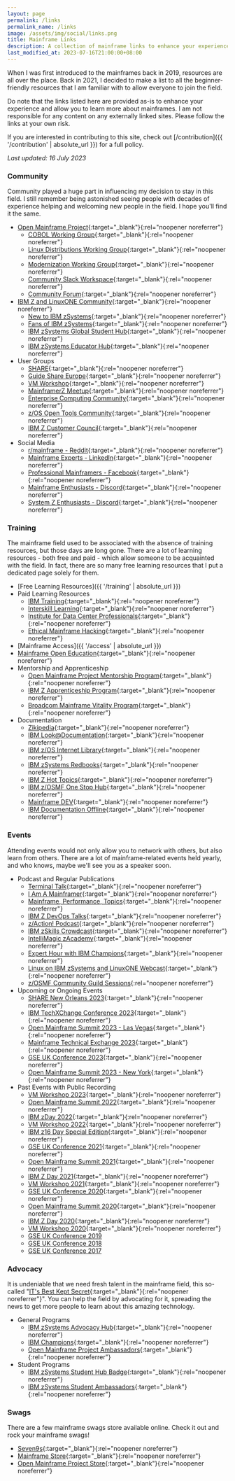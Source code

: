 ```yaml
---
layout: page
permalink: /links
permalink_name: /links
image: /assets/img/social/links.png
title: Mainframe Links
description: A collection of mainframe links to enhance your experience and allow you to learn more about mainframes.
last_modified_at: 2023-07-16T21:00:00+08:00
---
```


When I was first introduced to the mainframes back in 2019, resources are all over the place. Back in 2021, I decided to make a list to all the beginner-friendly resources that I am familiar with to allow everyone to join the field.

Do note that the links listed here are provided as-is to enhance your experience and allow you to learn more about mainframes. I am not responsible for any content on any externally linked sites. Please follow the links at your own risk.

If you are interested in contributing to this site, check out [/contribution]({{ '/contribution' | absolute_url }}) for a full policy.

*Last updated: 16 July 2023*

### Community

Community played a huge part in influencing my decision to stay in this field. I still remember being astonished seeing people with decades of experience helping and welcoming new people in the field. I hope you'll find it the same.

- [Open Mainframe Project](https://openmainframeproject.org/){:target="_blank"}{:rel="noopener noreferrer"}
  * [COBOL Working Group](https://lists.openmainframeproject.org/g/wg-cobol){:target="_blank"}{:rel="noopener noreferrer"}
  * [Linux Distributions Working Group](https://wiki.openmainframeproject.org/display/LinuxDistrosWG){:target="_blank"}{:rel="noopener noreferrer"}
  * [Modernization Working Group](https://wiki.openmainframeproject.org/display/MW/Modernization+WG+Home){:target="_blank"}{:rel="noopener noreferrer"}
  * [Community Slack Workspace](https://slack.openmainframeproject.org/){:target="_blank"}{:rel="noopener noreferrer"}
  * [Community Forum](https://community.openmainframeproject.org/){:target="_blank"}{:rel="noopener noreferrer"}
- [IBM Z and LinuxONE Community](https://www.ibm.com/community/z/){:target="_blank"}{:rel="noopener noreferrer"}
  * [New to IBM zSystems](https://ibm.biz/newtoibmz){:target="_blank"}{:rel="noopener noreferrer"}
  * [Fans of IBM zSystems](https://ibm.biz/zSystemsFans){:target="_blank"}{:rel="noopener noreferrer"}
  * [IBM zSystems Global Student Hub](https://ibm.biz/studenthub){:target="_blank"}{:rel="noopener noreferrer"}
  * [IBM zSystems Educator Hub](https://ibm.biz/educatorhub){:target="_blank"}{:rel="noopener noreferrer"}
- User Groups
  * [SHARE](https://www.share.org/){:target="_blank"}{:rel="noopener noreferrer"}
  * [Guide Share Europe](https://www.gse.org/){:target="_blank"}{:rel="noopener noreferrer"}
  * [VM Workshop](http://www.vmworkshop.org/){:target="_blank"}{:rel="noopener noreferrer"}
  * [MainframerZ Meetup](https://www.meetup.com/MainframerZ-London/){:target="_blank"}{:rel="noopener noreferrer"}
  * [Enterprise Computing Community](https://ecc.marist.edu/){:target="_blank"}{:rel="noopener noreferrer"}
  * [z/OS Open Tools Community](https://zosopentools.github.io/meta/#/){:target="_blank"}{:rel="noopener noreferrer"}
  * [IBM Z Customer Council](https://ibm-zcouncil.com/){:target="_blank"}{:rel="noopener noreferrer"}
- Social Media
  * [r/mainframe - Reddit](https://www.reddit.com/r/mainframe/){:target="_blank"}{:rel="noopener noreferrer"}
  * [Mainframe Experts - LinkedIn](https://www.linkedin.com/groups/910927/){:target="_blank"}{:rel="noopener noreferrer"}
  * [Professional Mainframers - Facebook](https://www.facebook.com/groups/ProfessionalMainframers/){:target="_blank"}{:rel="noopener noreferrer"}
  * [Mainframe Enthusiasts - Discord](https://discord.gg/eyRjj4t){:target="_blank"}{:rel="noopener noreferrer"}
  * [System Z Enthusiasts - Discord](https://discord.gg/rFXEVKK7AH){:target="_blank"}{:rel="noopener noreferrer"}

### Training

The mainframe field used to be associated with the absence of training resources, but those days are long gone. There are a lot of learning resources - both free and paid - which allow someone to be acquainted with the field. In fact, there are so many free learning resources that I put a dedicated page solely for them.

- [Free Learning Resources]({{ '/training' | absolute_url }})
- Paid Learning Resources
  * [IBM Training](https://www.ibm.com/training/mainframe/){:target="_blank"}{:rel="noopener noreferrer"}
  * [Interskill Learning](https://www.interskill.com/){:target="_blank"}{:rel="noopener noreferrer"}
  * [Institute for Data Center Professionals](https://idcp.marist.edu/zos-program-overview){:target="_blank"}{:rel="noopener noreferrer"}
  * [Ethical Mainframe Hacking](https://evilmainframe.com/){:target="_blank"}{:rel="noopener noreferrer"}
- [Mainframe Access]({{ '/access' | absolute_url }})
- [Mainframe Open Education](https://open-mainframe-project.gitbook.io/mainframe-open-education-project/){:target="_blank"}{:rel="noopener noreferrer"}
- Mentorship and Apprenticeship
  * [Open Mainframe Project Mentorship Program](https://openmainframeproject.org/community/mentorship-program/){:target="_blank"}{:rel="noopener noreferrer"}
  * [IBM Z Apprenticeship Program](https://www.franklinapprenticeships.com/ibm-z-apprenticeship-program/){:target="_blank"}{:rel="noopener noreferrer"}
  * [Broadcom Mainframe Vitality Program](https://mainframe.broadcom.com/education/mainframe-vitality-program){:target="_blank"}{:rel="noopener noreferrer"}
- Documentation
  * [Zikipedia](https://ibmredbooks.github.io/zikipedia/){:target="_blank"}{:rel="noopener noreferrer"}
  * [IBM Look@Documentation](https://www-40.ibm.com/servers/resourcelink/svc00100.nsf/pages/look@kc-multi-product?OpenDocument){:target="_blank"}{:rel="noopener noreferrer"}
  * [IBM z/OS Internet Library](https://www-40.ibm.com/servers/resourcelink/svc00100.nsf/pages/zosInternetLibrary?OpenDocument){:target="_blank"}{:rel="noopener noreferrer"}
  * [IBM zSystems Redbooks](https://www.redbooks.ibm.com/domains/zsystems){:target="_blank"}{:rel="noopener noreferrer"}
  * [IBM Z Hot Topics](https://zos-hot-topics.com/){:target="_blank"}{:rel="noopener noreferrer"}
  * [IBM z/OSMF One Stop Hub](https://ibm.github.io/zOSMF/){:target="_blank"}{:rel="noopener noreferrer"}
  * [Mainframe DEV](https://ibm.github.io/mainframe-downloads/){:target="_blank"}{:rel="noopener noreferrer"}
  * [IBM Documentation Offline](https://www.ibm.com/docs/en/offline){:target="_blank"}{:rel="noopener noreferrer"}

### Events

Attending events would not only allow you to network with others, but also learn from others. There are a lot of mainframe-related events held yearly, and who knows, maybe we'll see you as a speaker soon.

- Podcast and Regular Publications
  * [Terminal Talk](https://www.terminaltalk.net/){:target="_blank"}{:rel="noopener noreferrer"}
  * [I Am A Mainframer](https://openmainframeproject.org/news/i-am-a-mainframer-podcast/){:target="_blank"}{:rel="noopener noreferrer"}
  * [Mainframe, Performance, Topics](https://podcasters.spotify.com/pod/show/marna-walle){:target="_blank"}{:rel="noopener noreferrer"}
  * [IBM Z DevOps Talks](https://developer.ibm.com/podcasts/z_devops_talks_podcast/){:target="_blank"}{:rel="noopener noreferrer"}
  * [z/Action! Podcast](https://community.ibm.com/community/user/ibmz-and-linuxone/viewdocument/zaction-podcast){:target="_blank"}{:rel="noopener noreferrer"}
  * [IBM zSkills Crowdcast](https://www.crowdcast.io/ibmz){:target="_blank"}{:rel="noopener noreferrer"}
  * [IntelliMagic zAcademy](https://www.intellimagic.com/zacademy/){:target="_blank"}{:rel="noopener noreferrer"}
  * [Expert Hour with IBM Champions](https://ibm.webcasts.com/starthere.jsp?ei=1562165&tp_key=2f59feab75){:target="_blank"}{:rel="noopener noreferrer"}
  * [Linux on IBM zSystems and LinuxONE Webcast](https://www.ibm.com/support/pages/node/6351445){:target="_blank"}{:rel="noopener noreferrer"}
  * [z/OSMF Community Guild Sessions](https://community.ibm.com/community/user/ibmz-and-linuxone/blogs/rolando-perez/2021/11/03/zosmf-guild){:rel="noopener noreferrer"}
- Upcoming or Ongoing Events
  * [SHARE New Orleans 2023](https://www.share.org/Events/SHARE-New-Orleans-2023){:target="_blank"}{:rel="noopener noreferrer"}
  * [IBM TechXChange Conference 2023](https://www.ibm.com/community/ibm-techxchange-conference/){:target="_blank"}{:rel="noopener noreferrer"}
  * [Open Mainframe Summit 2023 - Las Vegas](https://openmainframeproject.org/event/open-mainframe-summit-las-vegas/){:target="_blank"}{:rel="noopener noreferrer"}
  * [Mainframe Technical Exchange 2023](https://mainframe.broadcom.com/mainframe_technical_exchange){:target="_blank"}{:rel="noopener noreferrer"}
  * [GSE UK Conference 2023](https://conferences.gse.org.uk/2023){:target="_blank"}{:rel="noopener noreferrer"}
  * [Open Mainframe Summit 2023 - New York](https://openmainframeproject.org/event/open-mainframe-summit-new-york/){:target="_blank"}{:rel="noopener noreferrer"}
- Past Events with Public Recording
  * [VM Workshop 2023](https://www.youtube.com/playlist?list=PL5WWepmN1fC2RBG6f8Cf3JK-wVWC71aC7){:target="_blank"}{:rel="noopener noreferrer"}
  * [Open Mainframe Summit 2022](https://www.youtube.com/playlist?list=PL8REpLGaY9QHyZhlGOQLx8iT9B1LgVoF0){:target="_blank"}{:rel="noopener noreferrer"}
  * [IBM zDay 2022](https://www.ibm.com/community/z/ibm-zday-2022/){:target="_blank"}{:rel="noopener noreferrer"}
  * [VM Workshop 2022](https://www.youtube.com/playlist?list=PL5WWepmN1fC2CuvO323tldEMwGJtu0gpE){:target="_blank"}{:rel="noopener noreferrer"}
  * [IBM z16 Day Special Edition](https://www.ibm.com/community/z/ibm-z16-day-se-2022/){:target="_blank"}{:rel="noopener noreferrer"}
  * [GSE UK Conference 2021](https://www.youtube.com/@GSEUKRegion/playlists){:target="_blank"}{:rel="noopener noreferrer"}
  * [Open Mainframe Summit 2021](https://www.youtube.com/playlist?list=PL8REpLGaY9QFFr5QMJ0Lh6TkUABpFB1ZB){:target="_blank"}{:rel="noopener noreferrer"}
  * [IBM Z Day 2021](https://www.ibm.com/community/z/ibm-z-day-2021/){:target="_blank"}{:rel="noopener noreferrer"}
  * [VM Workshop 2021](https://www.youtube.com/playlist?list=PL5WWepmN1fC2tQJJh18KeGCZ1xkaNVaUc){:target="_blank"}{:rel="noopener noreferrer"}
  * [GSE UK Conference 2020](https://www.youtube.com/@GSEUKRegion/playlists){:target="_blank"}{:rel="noopener noreferrer"}
  * [Open Mainframe Summit 2020](https://www.youtube.com/playlist?list=PL8REpLGaY9QGExAKP21tQ7v952Ri6re9p){:target="_blank"}{:rel="noopener noreferrer"}
  * [IBM Z Day 2020](https://www.ibm.com/community/z/2020-z-day-replays/){:target="_blank"}{:rel="noopener noreferrer"}
  * [VM Workshop 2020](https://www.youtube.com/playlist?list=PL5WWepmN1fC2lamZevLvCBxveOUDE28QZ){:target="_blank"}{:rel="noopener noreferrer"}
  * [GSE UK Conference 2019](https://www.youtube.com/playlist?list=PLuV-8Djx1_O0kWVMSiRj6P2TdwoxMxCf8)
  * [GSE UK Conference 2018](https://www.youtube.com/playlist?list=PLuV-8Djx1_O3RKxtxmCNSms2tJjHDCHFJ)
  * [GSE UK Conference 2017](https://www.youtube.com/playlist?list=PLuV-8Djx1_O3qqMFXkF9jYqqkp0SU6QPw)

### Advocacy

It is undeniable that we need fresh talent in the mainframe field, this so-called "[IT's Best Kept Secret](https://www.youtube.com/watch?v=ZRnnc57tJDI){:target="_blank"}{:rel="noopener noreferrer"}". You can help the field by advocating for it, spreading the news to get more people to learn about this amazing technology.

- General Programs
  * [IBM zSystems Advocacy Hub](https://www.ibm.com/community/z/advocacy/){:target="_blank"}{:rel="noopener noreferrer"}
  * [IBM Champions](https://developer.ibm.com/champions/){:target="_blank"}{:rel="noopener noreferrer"}
  * [Open Mainframe Project Ambassadors](https://tac.openmainframeproject.org/programs/ambassadors.html){:target="_blank"}{:rel="noopener noreferrer"}
- Student Programs
  * [IBM zSystems Student Hub Badge](https://www.ibm.com/community/z/ibm-z-global-student-hub-badge/){:target="_blank"}{:rel="noopener noreferrer"}
  * [IBM zSystems Student Ambassadors](https://yourbigyear.com/ibm-zsystems-ambassador-program){:target="_blank"}{:rel="noopener noreferrer"}

### Swags

There are a few mainframe swags store available online. Check it out and rock your mainframe swags!

- [Seven9s](https://www.etsy.com/shop/Seven9s){:target="_blank"}{:rel="noopener noreferrer"}
- [Mainframe Store](https://mainframestore.com/){:target="_blank"}{:rel="noopener noreferrer"}
- [Open Mainframe Project Store](https://store.openmainframeproject.org/){:target="_blank"}{:rel="noopener noreferrer"}